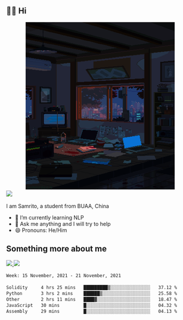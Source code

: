 ## 👋🏻 Hi

<div align="center">
<img alt="GIF" src="https://github.com/xiangsam/xiangsam/blob/271390e4ab50820a4594e3cb94b7ffaa6293de72/0_0EUAvTumWsRa2k6F.gif" width=400 height=450/>
</div>

<a href="https://github.com/xiangsam">
  <img src="https://komarev.com/ghpvc/?username=xiangsam&style=flat-square" />
</a>

I am Samrito, a student from BUAA, China
- 🌱 I’m currently learning NLP
- 💬 Ask me anything and I will try to help
- 😄 Pronouns: He/Him


## Something more about me
<a href="https://github.com/xiangsam">
  <img src="https://github-readme-stats.vercel.app/api?username=xiangsam&show_icons=true&hide_border=true" />
</a>


<a href="https://github.com/xiangsam">
  <img src="https://github-readme-stats.vercel.app/api/top-langs/?username=xiangsam&layout=compact" />
</a>

<!--START_SECTION:waka-->
```text
Week: 15 November, 2021 - 21 November, 2021

Solidity     4 hrs 25 mins   █████████▒░░░░░░░░░░░░░░░   37.12 % 
Python       3 hrs 2 mins    ██████▒░░░░░░░░░░░░░░░░░░   25.58 % 
Other        2 hrs 11 mins   ████▓░░░░░░░░░░░░░░░░░░░░   18.47 % 
JavaScript   30 mins         █░░░░░░░░░░░░░░░░░░░░░░░░   04.32 % 
Assembly     29 mins         █░░░░░░░░░░░░░░░░░░░░░░░░   04.13 % 
```
<!--END_SECTION:waka-->

<!---
xiangsam/xiangsam is a ✨ special ✨ repository because its `README.md` (this file) appears on your GitHub profile.
You can click the Preview link to take a look at your changes.
--->
